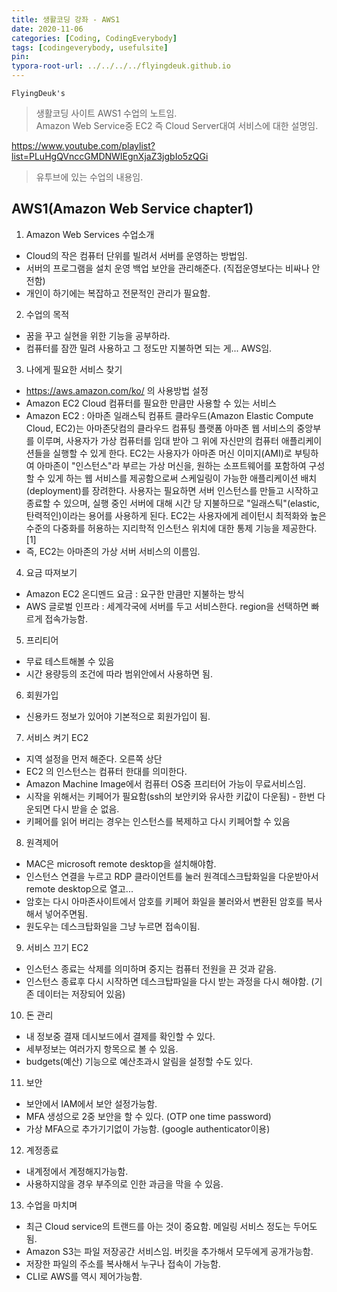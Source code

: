 ```yaml
---
title: 생활코딩 강좌 - AWS1
date: 2020-11-06
categories: [Coding, CodingEverybody]
tags: [codingeverybody, usefulsite]
pin:
typora-root-url: ../../../../flyingdeuk.github.io
---
```


`FlyingDeuk's`
> 생활코딩 사이트 AWS1 수업의 노트임. <br>
Amazon Web Service중 EC2 즉 Cloud Server대여 서비스에 대한 설명임.

https://www.youtube.com/playlist?list=PLuHgQVnccGMDNWIEgnXjaZ3jgbIo5zQGi
>유투브에 있는 수업의 내용임.

## AWS1(Amazon Web Service chapter1)

1. Amazon Web Services 수업소개
- Cloud의 작은 컴퓨터 단위를 빌려서 서버를 운영하는 방법임.
- 서버의 프로그램을 설치 운영 백업 보안을 관리해준다. (직접운영보다는 비싸나 안전함)
- 개인이 하기에는 복잡하고 전문적인 관리가 필요함.

2. 수업의 목적
- 꿈을 꾸고 실현을 위한 기능을 공부하라.
- 컴퓨터를 잠깐 밀려 사용하고 그 정도만 지불하면 되는 게... AWS임.

3. 나에게 필요한 서비스 찾기
- https://aws.amazon.com/ko/ 의 사용방법 설정
- Amazon EC2 Cloud 컴퓨터를 필요한 만큼만 사용할 수 있는 서비스
- Amazon EC2 : 아마존 일래스틱 컴퓨트 클라우드(Amazon Elastic Compute Cloud, EC2)는 아마존닷컴의 클라우드 컴퓨팅 플랫폼 아마존 웹 서비스의 중앙부를 이루며, 사용자가 가상 컴퓨터를 임대 받아 그 위에 자신만의 컴퓨터 애플리케이션들을 실행할 수 있게 한다. EC2는 사용자가 아마존 머신 이미지(AMI)로 부팅하여 아마존이 "인스턴스"라 부르는 가상 머신을, 원하는 소프트웨어를 포함하여 구성할 수 있게 하는 웹 서비스를 제공함으로써 스케일링이 가능한 애플리케이션 배치(deployment)를 장려한다. 사용자는 필요하면 서버 인스턴스를 만들고 시작하고 종료할 수 있으며, 실행 중인 서버에 대해 시간 당 지불하므로 "일래스틱"(elastic, 탄력적인)이라는 용어를 사용하게 된다. EC2는 사용자에게 레이턴시 최적화와 높은 수준의 다중화를 허용하는 지리학적 인스턴스 위치에 대한 통제 기능을 제공한다.[1]
- 즉, EC2는 아마존의 가상 서버 서비스의 이름임.

4. 요금 따져보기
- Amazon EC2 온디멘드 요금 : 요구한 만큼만 지불하는 방식
- AWS 글로벌 인프라 : 세계각국에 서버를 두고 서비스한다. region을 선택하면 빠르게 접속가능함.

5. 프리티어
- 무료 테스트해볼 수 있음
- 시간 용량등의 조건에 따라 범위안에서 사용하면 됨.

6. 회원가입
- 신용카드 정보가 있어야 기본적으로 회원가입이 됨.

7. 서비스 켜기 EC2
- 지역 설정을 먼저 해준다. 오른쪽 상단
- EC2 의 인스턴스는 컴퓨터 한대를 의미한다.
- Amazon Machine Image에서 컴퓨터 OS중 프리터어 가능이 무료서비스임.
- 시작을 위해서는 키페어가 필요함(ssh의 보안키와 유사한 키값이 다운됨) - 한번 다운되면 다시 받을 순 없음.
- 키페어를 읽어 버리는 경우는 인스턴스를 복제하고 다시 키페어할 수 있음

8. 원격제어
- MAC은 microsoft remote desktop을 설치해야함.
- 인스턴스 연결을 누르고 RDP 클라이언트를 눌러 원격데스크탑화일을 다운받아서 remote desktop으로 열고...
- 암호는 다시 아마존사이트에서 암호를 키페어 화일을 불러와서 변환된 암호를 복사해서 넣어주면됨.
- 원도우는 데스크탑화일을 그냥 누르면 접속이됨.

9. 서비스 끄기 EC2
- 인스턴스 종료는 삭제를 의미하며 중지는 컴퓨터 전원을 끈 것과 같음.
- 인스턴스 종료후 다시 시작하면 데스크탑파일을 다시 받는 과정을 다시 해야함. (기존 데이터는 저장되어 있음)

10. 돈 관리
- 내 정보중 결재 데시보드에서 결제를 확인할 수 있다.
- 세부정보는 여러가지 항목으로 볼 수 있음.
- budgets(예산) 기능으로 예산초과시 알림을 설정할 수도 있다.

11. 보안
- 보안에서 IAM에서 보안 설정가능함.
- MFA 생성으로 2중 보안을 할 수 있다. (OTP one time password)
- 가상 MFA으로 추가기기없이 가능함. (google authenticator이용)

12. 계정종료
- 내계정에서 계정해지가능함.
- 사용하지않을 경우 부주의로 인한 과금을 막을 수 있음.

13. 수업을 마치며
- 최근 Cloud service의 트랜드를 아는 것이 중요함. 메일링 서비스 정도는 두어도 됨.
- Amazon S3는 파일 저장공간 서비스임. 버킷을 추가해서 모두에게 공개가능함.
- 저장한 파일의 주소를 복사해서 누구나 접속이 가능함.
- CLI로 AWS를 역시 제어가능함.
